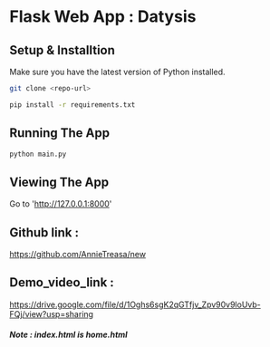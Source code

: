 # Flask Web App : Datysis

## Setup & Installtion

Make sure you have the latest version of Python installed.

```bash
git clone <repo-url>
```

```bash
pip install -r requirements.txt
```

## Running The App

```bash
python main.py
```

## Viewing The App

Go to 'http://127.0.0.1:8000'

## Github link : 
https://github.com/AnnieTreasa/new 


## Demo_video_link : 
https://drive.google.com/file/d/1Oghs6sgK2qGTfjv_Zpv90v9loUvb-FQj/view?usp=sharing


##### Note : index.html is home.html
